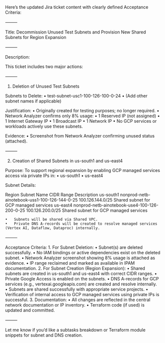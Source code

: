 Here’s the updated Jira ticket content with clearly defined Acceptance Criteria:

⸻

Title: Decommission Unused Test Subnets and Provision New Shared Subnets for Region Expansion

⸻

Description:

This ticket includes two major actions:

⸻

1. Deletion of Unused Test Subnets

Subnets to Delete:
	•	test-subnet-usc1-100-126-100-0-24
	•	(Add other subnet names if applicable)

Justification:
	•	Originally created for testing purposes; no longer required.
	•	Network Analyzer confirms only 8% usage:
	•	1 Reserved IP (not assigned)
	•	1 Internet Gateway IP
	•	1 Broadcast IP
	•	1 Network IP
	•	No GCP services or workloads actively use these subnets.

Evidence:
	•	Screenshot from Network Analyzer confirming unused status (attached).

⸻

2. Creation of Shared Subnets in us-south1 and us-east4

Purpose:
To support regional expansion by enabling GCP managed services access via private IPs in:
	•	us-south1
	•	us-east4

Subnet Details:

Region	Subnet Name	CIDR Range	Description
us-south1	nonprod-netb-ainotebook-uss1-100-126-144-0-25	100.126.144.0/25	Shared subnet for GCP managed services
us-east4	nonprod-netb-ainotebook-use4-100-126-200-0-25	100.126.200.0/25	Shared subnet for GCP managed services

	•	Subnets will be shared via Shared VPC.
	•	Private DNS A-records will be created to resolve managed services (Vertex AI, Dataflow, Dataproc) internally.

⸻

Acceptance Criteria:
	1.	For Subnet Deletion:
	•	Subnet(s) are deleted successfully.
	•	No IAM bindings or active dependencies exist on the deleted subnet.
	•	Network Analyzer screenshot showing 8% usage is attached as evidence.
	•	IP range reclaimed and marked as available in IPAM documentation.
	2.	For Subnet Creation (Region Expansion):
	•	Shared subnets are created in us-south1 and us-east4 with correct CIDR ranges.
	•	Private Google Access is enabled on the subnets.
	•	DNS A-records for GCP services (e.g., vertexai.googleapis.com) are created and resolve internally.
	•	Subnets are shared successfully with appropriate service projects.
	•	Verification of internal access to GCP managed services using private IPs is successful.
	3.	Documentation:
	•	All changes are reflected in the central network documentation or IP inventory.
	•	Terraform code (if used) is updated and committed.

⸻

Let me know if you’d like a subtasks breakdown or Terraform module snippets for subnet and DNS creation.
